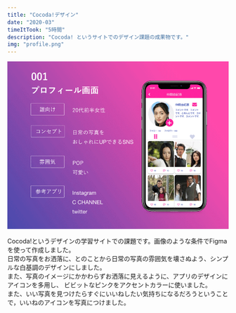 ```yaml
---
title: "Cocoda!デザイン"
date: "2020-03"
timeItTook: "5時間"
description: "Cocoda! というサイトでのデザイン課題の成果物です。"
img: "profile.png"
---
```

![プロフィールデザイン](./profile.png)

Cocoda!というデザインの学習サイトでの課題です。画像のような条件でFigmaを使って作成しました。<br/>
日常の写真をお洒落に、とのことから日常の写真の雰囲気を壊さぬよう、シンプルな白基調のデザインにしました。<br/>
また、写真のイメージにかかわらずお洒落に見えるように、アプリのデザインにアイコンを多用し、
ビビットなピンクをアクセントカラーに使いました。<br/>
また、いい写真を見つけたらすぐにいいねしたい気持ちになるだろうということで，いいねのアイコンを写真につけました。